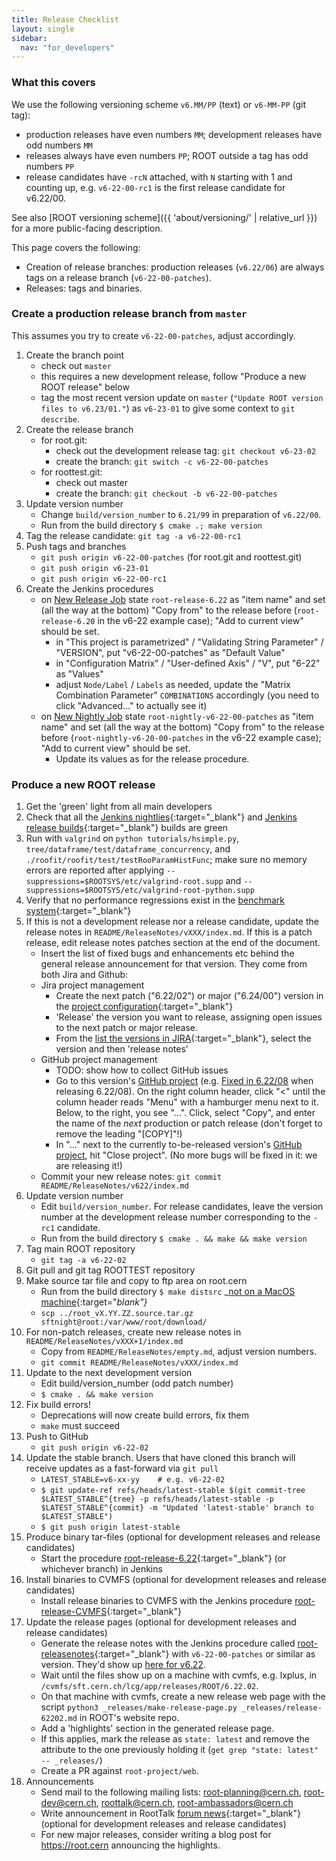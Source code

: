 ```yaml
---
title: Release Checklist
layout: single
sidebar:
  nav: "for_developers"
---
```


### What this covers

We use the following versioning scheme `v6.MM/PP` (text) or `v6-MM-PP` (git tag):
  - production releases have even numbers `MM`; development releases have odd numbers `MM`
  - releases always have even numbers `PP`; ROOT outside a tag has odd numbers `PP`
  - release candidates have `-rcN` attached, with `N` starting with 1 and counting up, e.g. `v6-22-00-rc1` is the first release candidate for v6.22/00.

See also [ROOT versioning scheme]({{ 'about/versioning/' | relative_url }}) for a more public-facing description.

This page covers the following:
- Creation of release branches: production releases (`v6.22/06`) are always tags on a release branch (`v6-22-00-patches`).
- Releases: tags and binaries.

### Create a production release branch from `master`

This assumes you try to create `v6-22-00-patches`, adjust accordingly.

  1. Create the branch point
      - check out `master`
      - this requires a new development release, follow "Produce a new ROOT release" below
      - tag the most recent version update on `master` (`"Update ROOT version files to v6.23/01."`) as `v6-23-01` to give some context to `git describe`.
  1. Create the release branch
      - for root.git:
        * check out the development release tag: `git checkout v6-23-02`
        * create the branch: `git switch -c v6-22-00-patches`
      - for roottest.git:
        * check out master
        * create the branch: `git checkout -b v6-22-00-patches`
  1. Update version number
      - Change `build/version_number` to `6.21/99` in preparation of `v6.22/00`.
      - Run from the build directory `$ cmake .; make version`
  1. Tag the release candidate: `git tag -a v6-22-00-rc1`
  1. Push tags and branches
      - `git push origin v6-22-00-patches` (for root.git and roottest.git)
      - `git push origin v6-23-01`
      - `git push origin v6-22-00-rc1`
  1. Create the Jenkins procedures
      - on [New Release Job](https://lcgapp-services.cern.ch/root-jenkins/view/Releases/newJob) state `root-release-6.22` as "item name" and set (all the way at the bottom) "Copy from" to the release before (`root-release-6.20` in the v6-22 example case); "Add to current view" should be set.
        * in "This project is parametrized" / "Validating String Parameter" / "VERSION", put "v6-22-00-patches" as "Default Value"
        * in "Configuration Matrix" / "User-defined Axis" / "V", put "6-22" as "Values"
        * adjust `Node/Label` / `Labels` as needed, update the "Matrix Combination Parameter" `COMBINATIONS` accordingly (you need to click "Advanced..." to actually see it)
      - on [New Nightly Job](https://lcgapp-services.cern.ch/root-jenkins/view/ROOT%20Nightly/newJob) state `root-nightly-v6-22-00-patches` as "item name" and set (all the way at the bottom) "Copy from" to the release before (`root-nightly-v6-20-00-patches` in the v6-22 example case); "Add to current view" should be set.
        * Update its values as for the release procedure.

### Produce a new ROOT release

  1. Get the 'green' light from all main developers
  1. Check that all the [Jenkins nightlies](https://lcgapp-services.cern.ch/root-jenkins/view/ROOT%20Nightly/){:target="_blank"} and [Jenkins release builds](https://lcgapp-services.cern.ch/root-jenkins/view/Releases/){:target="_blank"} builds are green
  1. Run with `valgrind` on `python tutorials/hsimple.py`, `tree/dataframe/test/dataframe_concurrency`, and `./roofit/roofit/test/testRooParamHistFunc`; make sure no memory errors are reported after applying `--suppressions=$ROOTSYS/etc/valgrind-root.supp` and `--suppressions=$ROOTSYS/etc/valgrind-root-python.supp`
  1. Verify that no performance regressions exist in the [benchmark system](https://rootbnch-grafana-test.cern.ch/){:target="_blank"}
  1. If this is not a development release nor a release candidate, update the release notes in `README/ReleaseNotes/vXXX/index.md`. If this is a patch release, edit release notes patches section at the end of the document.
      - Insert the list of fixed bugs and enhancements etc behind the general release announcement for that version. They come from both Jira and Github:
      - Jira project management
        * Create the next patch ("6.22/02") or major ("6.24/00") version in the [project configuration](https://sft.its.cern.ch/jira/plugins/servlet/project-config/ROOT/versions){:target="_blank"}
        * 'Release' the version you want to release, assigning open issues to the next patch or major release.
        * From the [list the versions in JIRA](https://sft.its.cern.ch/jira/projects/ROOT?selectedItem=com.atlassian.jira.jira-projects-plugin:release-page&status=released){:target="_blank"}, select the version and then 'release notes'
      - GitHub project management
        * TODO: show how to collect GitHub issues
        * Go to this version's [GitHub project](https://github.com/root-project/root/projects/) (e.g. [Fixed in 6.22/08](https://github.com/root-project/root/projects/10) when releasing 6.22/08). On the right column header, click "<" until the column header reads "Menu" with a hamburger menu next to it. Below, to the right, you see "...". Click, select "Copy", and enter the name of the *next* production or patch release (don't forget to remove the leading "[COPY]"!)
        * In "..." next to the currently to-be-released version's [GitHub project](https://github.com/root-project/root/projects/), hit "Close project". (No more bugs will be fixed in it: we are releasing it!)
      - Commit your new release notes: `git commit README/ReleaseNotes/v622/index.md`
  1. Update version number
      - Edit `build/version_number`. For release candidates, leave the version number at the development release number corresponding to the `-rc1` candidate.
      - Run from the build directory `$ cmake . && make && make version`
  1. Tag main ROOT repository
      - `git tag -a v6-22-02`
  1. Git pull and git tag ROOTTEST repository
  1. Make source tar file and copy to ftp area on root.cern
      - Run from the build directory `$ make distsrc` _[not on a MacOS machine](https://superuser.com/questions/318809/linux-os-x-tar-incompatibility-tarballs-created-on-os-x-give-errors-when-unt){:target="_blank"}_
      - `scp ../root_vX.YY.ZZ.source.tar.gz sftnight@root:/var/www/root/download/`
  1. For non-patch releases, create new release notes in `README/ReleaseNotes/vXXX+1/index.md`
      - Copy from `README/ReleaseNotes/empty.md`, adjust version numbers.
      - `git commit README/ReleaseNotes/vXXX/index.md`
  1. Update to the next development version
      - Edit build/version_number (odd patch number)
      - `$ cmake . && make version`
  1. Fix build errors!
      - Deprecations will now create build errors, fix them
      - `make` must succeed
  1. Push to GitHub
      - `git push origin v6-22-02`
  1. Update the stable branch. Users that have cloned this branch will receive updates as a fast-forward via `git pull`
      - `LATEST_STABLE=v6-xx-yy    # e.g. v6-22-02`
      - `$ git update-ref refs/heads/latest-stable $(git commit-tree $LATEST_STABLE^{tree} -p refs/heads/latest-stable -p $LATEST_STABLE^{commit} -m "Updated 'latest-stable' branch to $LATEST_STABLE")`
      - `$ git push origin latest-stable`
  1. Produce binary tar-files (optional for development releases and release candidates)
      - Start the procedure [root-release-6.22](https://lcgapp-services.cern.ch/root-jenkins/job/root-release-6.22/){:target="_blank"} (or whichever branch) in Jenkins
  1. Install binaries to CVMFS (optional for development releases and release candidates)
      - Install release binaries to CVMFS with the Jenkins procedure [root-release-CVMFS](https://lcgapp-services.cern.ch/root-jenkins/job/root-release-CVMFS/){:target="_blank"}
  1. Update the release pages (optional for development releases and release candidates)
      - Generate the release notes with the Jenkins procedure called [root-releasenotes](https://lcgapp-services.cern.ch/root-jenkins/job/root-releasenotes/){:target="_blank"} with `v6-22-00-patches` or similar as version. They'd show up [here for v6.22](https://root.cern/doc/v622/release-notes.html).
      - Wait until the files show up on a machine with cvmfs, e.g. lxplus, in `/cvmfs/sft.cern.ch/lcg/app/releases/ROOT/6.22.02`.
      - On that machine with cvmfs, create a new release web page with the script `python3 _releases/make-release-page.py _releases/release-62202.md` in ROOT's website repo.
      - Add a 'highlights' section in the generated release page.
      - If this applies, mark the release as `state: latest` and remove the attribute to the one previously holding it (`get grep "state: latest" -- _releases/`)
      - Create a PR against `root-project/web`.
  1. Announcements
      - Send mail to the following mailing lists: root-planning@cern.ch, root-dev@cern.ch, roottalk@cern.ch, root-ambassadors@cern.ch
      - Write announcement in RootTalk [forum news](https://root-forum.cern.ch/c/news){:target="_blank"} (optional for development releases and release candidates)
      - For new major releases, consider writing a blog post for https://root.cern announcing the highlights.

